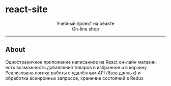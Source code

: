 # react-site
<p align="center">
      Учебный проект на реакте </br>
      On-line shop
</p>

***

## About
Одностраничное приложение написанное на React он-лайн магазин, </br>
есть возможность добавления товаров в избранное и в корзину </br>
Реализована логика работы с удалённым API (база данных) и </br>
обработка асинронных запросов, хранение состояний в Redux </br>


